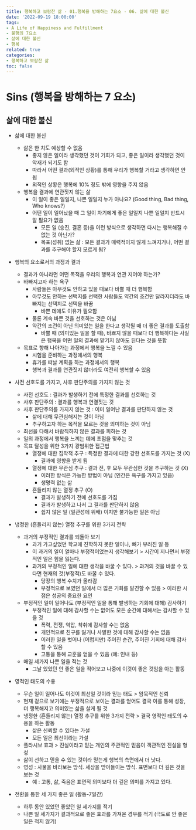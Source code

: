 ```yaml
---
title: 행복하고 보람찬 삶 - 01.행복을 방해하는 7요소 - 06. 삶에 대한 불신
date: '2022-09-19 18:00:00'
tags:
- A Life of Happiness and Fulfillment
- 불행의 7요소
- 삶에 대한 불신
- 행복
related: true
categories:
- 행복하고 보람찬 삶
toc: false
---
```


# Sins (행복을 방해하는 7 요소)

## 삶에 대한 불신
- 삶에 대한 불신
	+ 삶은 한 치도 예상할 수 없음
		* 좋지 않은 일이라 생각했던 것이 기회가 되고, 좋은 일이라 생각했던 것이 악재가 되기도 함
		* 따라서 어떤 결과(외적인 상황)를 통해 우리가 행복할 거라고 생각하면 안 됨
		* 외적인 상황은 행복에 10% 정도 밖에 영향을 주지 않음
	+ 행복을 결과에 연관짓지 않는 삶
		* 이 일이 좋은 일일지, 나쁜 일일지 누가 아나요? (Good thing, Bad thing, Who knows?)
		* 어떤 일이 일어났을 때 그 일이 자기에게 좋은 일일지 나쁜 일일지 반드시 알 필요가 없음
			- 모든 일 (승진, 결혼 등)을 이런 방식으로 생각하면 다시는 행복해질 수 없는 것 아닌가?
			- 목표(성취) 없는 삶 : 모든 결과가 매력적이지 않게 느껴지거나, 어떤 결과를 추구해야 할지 모르게 됨?
		
- 행복의 요소로서의 과정과 결과
	+ 결과가 아니라면 어떤 목적을 우리의 행복과 연관 지어야 하는가?
	+ 바빠지고자 하는 욕구
		* 사람들은 아무것도 안하고 있을 때보다 바쁠 때 더 행복함
		* 아무것도 안하는 선택지를 선택한 사람들도 약간의 조건만 달라지더라도 바빠지는 선택지로 선택을 바꿈
			- 바쁜 데에도 이유가 필요함
		* 물론 계속 바쁜 것을 선호하는 것은 아님
		* 약간의 조건이 아닌 의미있는 일을 한다고 생각될 때 더 좋은 결과를 도출함
			- 바쁠 때 (의미있는 일을 할 때), 바쁘지 않을 때보다 더 행복하다는 사실은 행복을 어떤 일의 결과에 맡기지 않아도 된다는 것을 뜻함
	+ 목표로 향해 나아가는 과정에서 행복을 느낄 수 있음
		* 시험을 준비하는 과정에서의 행복
		* 휴가를 떠날 계획을 하는 과정에서의 행복
		* 행복과 결과를 연관짓지 않더라도 여전히 행복할 수 있음
		
- 사전 선호도를 가지고, 사후 판단주의를 가지지 않는 것
	+ 사전 선호도 : 결과가 발생하기 전에 특정한 결과를 선호하는 것		
	+ 사후 판단주의 : 결과를 행복과 연결짓는 것
	+ 사후 판단주의를 가지지 않는 것 : 이미 일어난 결과를 판단하지 않는 것
		* 삶에 대해 무관심해지는 것이 아님
		* 추구하고자 하는 목적을 모르는 것을 의미하는 것이 아님
	+ 최선을 다해서 바람직하지 않은 결과를 피하는 것	
	+ 일의 과정에서 행복을 느끼는 데에 초점을 맞추는 것
	+ 목표 달성을 위한 3가지 광범위한 접근법
		* 열정에 대한 집착적 추구 : 특정한 결과에 대한 강한 선호도를 가지는 것 (X)
			- 결과에 영향을 받게 됨
		* 열정에 대한 무관심 추구 : 결과 전, 후 모두 무관심한 것을 추구하는 것 (X)
			- 이러한 방식은 가능한 방법이 아님 (인간은 욕구를 가지고 있음)
			- 생명력 없는 삶
		* 흔들리지 않는 열정 추구 (O)
			- 결과가 발생하기 전에 선호도를 가짐
			- 결과가 발생하고 나서 그 결과를 판단하지 않음
			- 쉽지 않은 일 (일관성에 위배) 이지만 불가능한 일은 아님
			
- 냉정한 (흔들리지 않는) 열정 추구를 위한 3가지 전략
	+ 과거의 부정적인 결과를 되돌아 보기
		* 과거 가고싶었던 학교에 진학하지 못한 일이나, 뼈가 부러진 일 등
		* 이 과거의 일이 얼마나 부정적이었는지 생각해보기 > 시간이 지나면서 부정적인 일은 힘을 잃는다.
		* 과거의 부정적인 일에 대한 생각을 바꿀 수 있다. > 과거의 것을 바꿀 수 있다면 현재의 것(부정적)도 바꿀 수 있다.
			- 당장의 행복 수치가 올라감
			- 부정적으로 보였던 일에서 더 많은 기회를 발견할 수 있음 > 이러한 시점은 성공의 중요한 요인
	+ 부정적인 일이 일어나도 (부정적인 일을 통해 발생하는 기회에 대해) 감사하기
		* 부정적인 일에 대해 감사할 수는 없어도 모든 순간에 대해서는 감사할 수 있을 것
			- 폭력, 전쟁, 억압, 착취에 감사할 수는 없음
			- 개인적으로 친구를 잃거나 사별한 것에 대해 감사할 수는 없음
			- 이러한 일을 벗어나 (어렵지만) 주어진 순간, 주어진 기회에 대해 감사할 수 있음
			- 고통을 통해 교훈을 얻을 수 있음 (예: 인내 등)
	+ 매일 세가지 나쁜 일을 적는 것
		* 그날 있었던 안 좋은 일을 적어보고 나중에 이것이 좋은 것임을 아는 활동
		
- 영적인 태도의 수용
	+ 무슨 일이 일어나도 이것이 최선일 것이라 믿는 태도 > 암묵적인 신뢰
	+ 현재 겉으로 보기에는 부정적으로 보이는 결과를 얻어도 결국 이를 통해 성장, 더 행복해지고 의미있는 삶을 살게 될 것
	+ 냉정한 (흔들리지 않는) 열정 추구를 위한 3가지 전략 > 결국 영적인 태도의 수용을 하는 활동
		* 삶은 신뢰할 수 있다는 가설
		* 모든 일은 최선이라는 가설
	+ 플라시보 효과 > 진실이라고 믿는 개인의 주관적인 믿음이 객관적인 진실을 형성
	+ 삶이 선하고 믿을 수 있는 것이라 믿는게 행복의 측면에서 더 낫다.
	+ 영성 : 사물을 바라보는 방식. 세상을 받아들이는 방식. 표면보다 더 깊은 것을 보는 것
		* 예 : 고통, 삶, 죽음은 표면적 의미보다 더 깊은 의미를 가지고 있다.
		
- 전환을 통한 세 가지 좋은 일 (활동-7일간)
	+ 하루 동안 있었던 좋았던 일 세가지를 적기
	+ 나쁜 일 세가지가 결과적으로 좋은 효과를 가져온 경우를 적기 (극도로 안 좋은 일은 적지 않기)